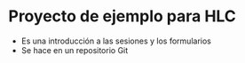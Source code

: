 # Proyecto de ejemplo para HLC

- Es una introducción a las sesiones y los formularios
- Se hace en un repositorio Git

